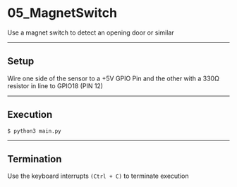 # 05_MagnetSwitch #
Use a magnet switch to detect an opening door or similar 
***
## Setup ##
Wire one side of the sensor to a +5V GPIO Pin and the other with a 330Ω resistor in line to GPIO18 (PIN 12)

***
## Execution ##
    $ python3 main.py

***
## Termination ##
Use the keyboard interrupts `(Ctrl + C)` to terminate execution